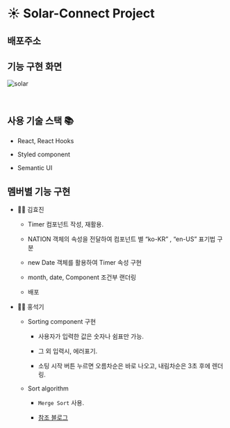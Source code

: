 # ☀️ Solar-Connect Project

## 배포주소



## 기능 구현 화면

![solar](https://user-images.githubusercontent.com/52649378/129754934-a7adb043-2a27-47f4-8182-1b33547ee6eb.gif)

<br />

## 사용 기술 스택 📚

- React, React Hooks

- Styled component

- Semantic UI

## 멤버별 기능 구현

- 🙋‍♀️ 김효진
  
  - Timer 컴포넌트 작성, 재활용.

  - NATION 객체의 속성을 전달하여 컴포넌트 별 “ko-KR” , “en-US” 표기법 구분

  - new Date 객체를 활용하여 Timer 속성 구현

  - month, date, Component 조건부 랜더링

  - 배포

- 🙋‍♂️ 홍석기

  - Sorting component 구현
  
    - 사용자가 입력한 값은 숫자나 쉼표만 가능.

    - 그 외 입력시, 에러표기.
    
    - 소팅 시작 버튼 누르면 오름차순은 바로 나오고, 내림차순은 3초 후에 렌더링.

  - Sort algorithm

    - `Merge Sort` 사용. 

    - [참조 블로그](https://jun-choi-4928.medium.com/javascript%EB%A1%9C-merge-sort-%EB%B3%91%ED%95%A9%EC%A0%95%EB%A0%AC-%EA%B5%AC%ED%98%84%ED%95%98%EA%B8%B0-c13c3eee6570)
    





